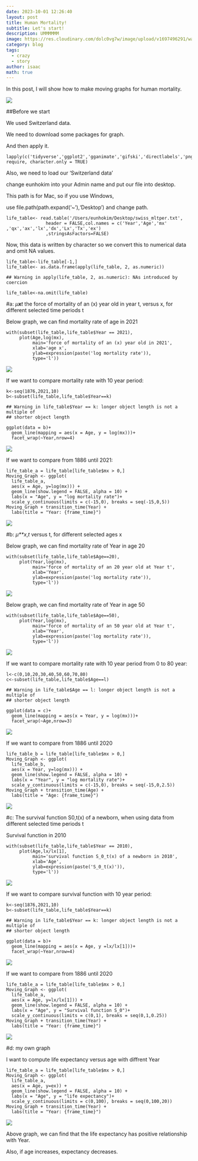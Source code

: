 ```yaml
---
date: 2023-10-01 12:26:40
layout: post
title: Human Mortality!
subtitle: Let's start!
description: UMMMMMM
image: https://res.cloudinary.com/dolc0vg7w/image/upload/v1697496291/waffle/cvw2xf6zmoebdtkgwcb6.png
category: blog
tags:
  - crazy
  - story
author: isaac
math: true
---
```


In this post, I will show how to make moving graphs for human mortality.

![](https://github.com/isaac-waffle/isaac-waffle.github.io/tree/master/assets/img/life/test_123.gif)


\##Before we start

We used Switzerland data.

We need to download some packages for graph.

And then apply it.

    lapply(c('tidyverse','ggplot2','gganimate','gifski','directlabels','png','transformr'), require, character.only = TRUE) 

Also, we need to load our ‘Switzerland data’

change eunhokim into your Admin name and put our file into desktop.

This path is for Mac, so if you use Windows,

use file.path(path.expand(‘~’),‘Desktop’) and change path.

    life_table<- read.table('/Users/eunhokim/Desktop/swiss_mltper.txt',
                   header = FALSE,col.names = c('Year','Age','mx' ,'qx','ax','lx','dx','Lx','Tx','ex')
                   ,stringsAsFactors=FALSE)

Now, this data is written by character so we convert this to numerical
data and omit NA values.

    life_table<-life_table[-1,]
    life_table<- as.data.frame(apply(life_table, 2, as.numeric))

    ## Warning in apply(life_table, 2, as.numeric): NAs introduced by coercion

    life_table<-na.omit(life_table)


\#a: *μ**x**t* the force of mortality of an (x) year old in year t,
versus x, for different selected time periods t

Below graph, we can find mortality rate of age in 2021

    with(subset(life_table,life_table$Year == 2021),
         plot(Age,log(mx),
              main='force of mortality of an (x) year old in 2021',
              xlab='age x',
              ylab=expression(paste('log mortality rate')),
              type='l'))

![](group47_LM_assignment2_files/figure-markdown_strict/unnamed-chunk-4-1.png)

If we want to compare mortality rate with 10 year period:

    k<-seq(1876,2021,10)
    b<-subset(life_table,life_table$Year==k)

    ## Warning in life_table$Year == k: longer object length is not a multiple of
    ## shorter object length

    ggplot(data = b)+
      geom_line(mapping = aes(x = Age, y = log(mx)))+
      facet_wrap(~Year,nrow=4)

![](group47_LM_assignment2_files/figure-markdown_strict/unnamed-chunk-5-1.png)

If we want to compare from 1886 until 2021:

    life_table_a = life_table[life_table$mx > 0,]
    Moving_Graph <- ggplot(
      life_table_a, 
      aes(x = Age, y=log(mx))) +
      geom_line(show.legend = FALSE, alpha = 10) +
      labs(x = "Age", y = "log mortality rate")+
      scale_y_continuous(limits = c(-15,0), breaks = seq(-15,0,5))
    Moving_Graph + transition_time(Year) +
      labs(title = "Year: {frame_time}")

![](group47_LM_assignment2_files/figure-markdown_strict/unnamed-chunk-6-1.gif)

\#b: *μ**x*,*t* versus t, for different selected ages x

Below graph, we can find mortality rate of Year in age 20

    with(subset(life_table,life_table$Age==20),
         plot(Year,log(mx),
              main='force of mortality of an 20 year old at Year t',
              xlab='Year',
              ylab=expression(paste('log mortality rate')),
              type='l'))

![](group47_LM_assignment2_files/figure-markdown_strict/unnamed-chunk-7-1.png)

Below graph, we can find mortality rate of Year in age 50

    with(subset(life_table,life_table$Age==50),
         plot(Year,log(mx),
              main='force of mortality of an 50 year old at Year t',
              xlab='Year',
              ylab=expression(paste('log mortality rate')),
              type='l'))

![](group47_LM_assignment2_files/figure-markdown_strict/unnamed-chunk-8-1.png)

If we want to compare mortality rate with 10 year period from 0 to 80
year:

    l<-c(0,10,20,30,40,50,60,70,80)
    c<-subset(life_table,life_table$Age==l)

    ## Warning in life_table$Age == l: longer object length is not a multiple of
    ## shorter object length

    ggplot(data = c)+
      geom_line(mapping = aes(x = Year, y = log(mx)))+
      facet_wrap(~Age,nrow=3)

![](group47_LM_assignment2_files/figure-markdown_strict/unnamed-chunk-9-1.png)

If we want to compare from 1886 until 2020

    life_table_b = life_table[life_table$mx > 0,]
    Moving_Graph <- ggplot(
      life_table_b, 
      aes(x = Year, y=log(mx))) +
      geom_line(show.legend = FALSE, alpha = 10) +
      labs(x = "Year", y = "log mortality rate")+
      scale_y_continuous(limits = c(-15,0), breaks = seq(-15,0,2.5))
    Moving_Graph + transition_time(Age) +
      labs(title = "Age: {frame_time}")

![](group47_LM_assignment2_files/figure-markdown_strict/unnamed-chunk-10-1.gif)

\#c: The survival function S0,t(x) of a newborn, when using data from
different selected time periods t

Survival function in 2010

    with(subset(life_table,life_table$Year == 2010),
         plot(Age,lx/lx[1],
              main='survival function S_0_t(x) of a newborn in 2010',
              xlab='Age',
              ylab=expression(paste('S_0_t(x)')),
              type='l'))

![](group47_LM_assignment2_files/figure-markdown_strict/unnamed-chunk-11-1.png)

If we want to compare survival function with 10 year period:

    k<-seq(1876,2021,10)
    b<-subset(life_table,life_table$Year==k)

    ## Warning in life_table$Year == k: longer object length is not a multiple of
    ## shorter object length

    ggplot(data = b)+
      geom_line(mapping = aes(x = Age, y =lx/lx[1]))+
      facet_wrap(~Year,nrow=4)

![](group47_LM_assignment2_files/figure-markdown_strict/unnamed-chunk-12-1.png)

If we want to compare from 1886 until 2020

    life_table_a = life_table[life_table$mx > 0,]
    Moving_Graph <- ggplot(
      life_table_a, 
      aes(x = Age, y=lx/lx[1])) +
      geom_line(show.legend = FALSE, alpha = 10) +
      labs(x = "Age", y = "Survival function S_0")+
      scale_y_continuous(limits = c(0,1), breaks = seq(0,1,0.25))
    Moving_Graph + transition_time(Year) +
      labs(title = "Year: {frame_time}")

![](group47_LM_assignment2_files/figure-markdown_strict/unnamed-chunk-13-1.gif)

\#d: my own graph

I want to compute life expectancy versus age with diffrent Year

    life_table_a = life_table[life_table$mx > 0,]
    Moving_Graph <- ggplot(
      life_table_a, 
      aes(x = Age, y=ex)) +
      geom_line(show.legend = FALSE, alpha = 10) +
      labs(x = "Age", y = "life expectancy")+
      scale_y_continuous(limits = c(0,100), breaks = seq(0,100,20))
    Moving_Graph + transition_time(Year) +
      labs(title = "Year: {frame_time}")

![](group47_LM_assignment2_files/figure-markdown_strict/unnamed-chunk-14-1.gif)

Above graph, we can find that the life expectancy has positive
relationship with Year.

Also, if age increases, expectancy decreases.
